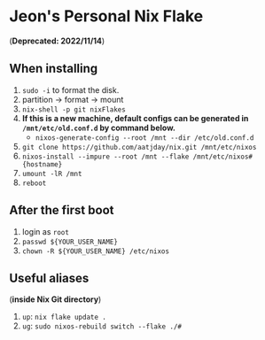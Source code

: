# Jeon's Personal Nix Flake

(**Deprecated: 2022/11/14**)

## When installing

1. `sudo -i` to format the disk.
1. partition -> format -> mount
1. `nix-shell -p git nixFlakes`
1. **If this is a new machine, default configs can be generated in `/mnt/etc/old.conf.d` by command below.**
    - `nixos-generate-config --root /mnt --dir /etc/old.conf.d`
1. `git clone https://github.com/aatjday/nix.git /mnt/etc/nixos`
1. `nixos-install --impure --root /mnt --flake /mnt/etc/nixos#{hostname}`
1. `umount -lR /mnt`
1. `reboot`

## After the first boot

1. login as `root`
1. `passwd ${YOUR_USER_NAME}`
1. `chown -R ${YOUR_USER_NAME} /etc/nixos`

## Useful aliases

(**inside Nix Git directory**)

1. `up`: `nix flake update .`
1. `ug`: `sudo nixos-rebuild switch --flake ./#`
